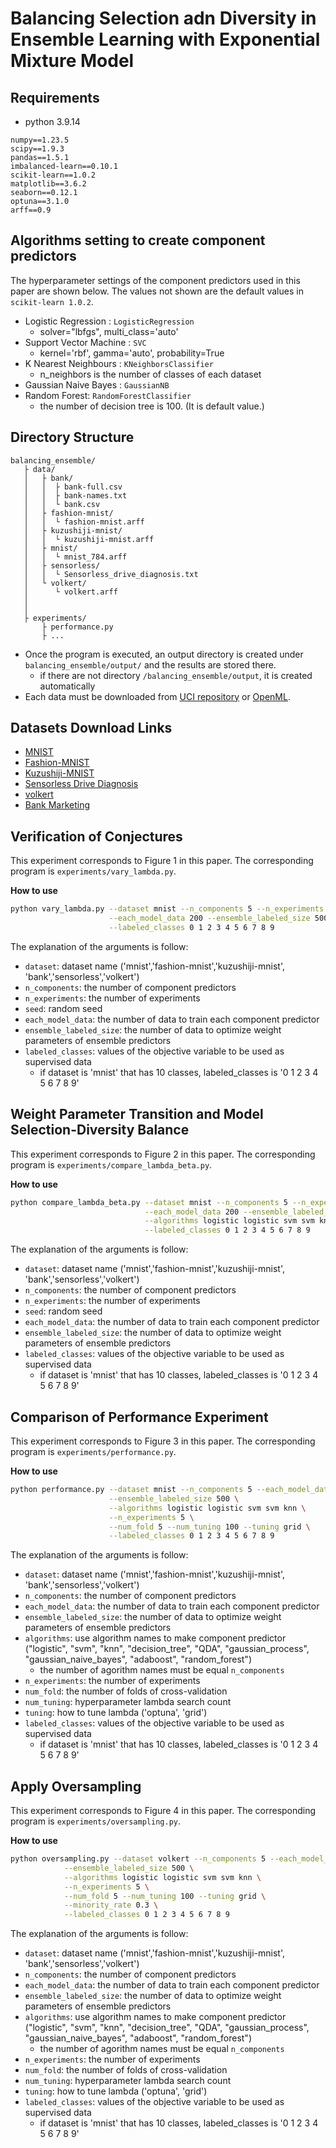 # Balancing Selection adn Diversity in Ensemble Learning with Exponential Mixture Model

## Requirements

* python 3.9.14

```
numpy==1.23.5
scipy==1.9.3
pandas==1.5.1
imbalanced-learn==0.10.1
scikit-learn==1.0.2
matplotlib==3.6.2
seaborn==0.12.1
optuna==3.1.0
arff==0.9
```

## Algorithms setting to create component predictors
The hyperparameter settings of the component predictors used in this paper are shown below.
The values not shown are the default values in `scikit-learn 1.0.2`.

* Logistic Regression : `LogisticRegression`
  * solver="lbfgs", multi_class='auto'
* Support Vector Machine : `SVC`
  * kernel='rbf', gamma='auto', probability=True
* K Nearest Neighbours : `KNeighborsClassifier`
  * n_neighbors is the number of classes of each dataset
* Gaussian Naive Bayes : `GaussianNB` 
* Random Forest: `RandomForestClassifier`
  * the number of decision tree is 100. (It is default value.)


## Directory Structure

```
balancing_ensemble/
   ├ data/
   │   ├ bank/
   │   │  ├ bank-full.csv
   │   │  ├ bank-names.txt
   │   │  └ bank.csv
   │   ├ fashion-mnist/
   │   │  └ fashion-mnist.arff
   │   ├ kuzushiji-mnist/
   │   │  └ kuzushiji-mnist.arff
   │   ├ mnist/
   │   │  └ mnist_784.arff
   │   ├ sensorless/
   │   │  └ Sensorless_drive_diagnosis.txt
   │   └ volkert/
   │      └ volkert.arff
   │
   │
   ├ experiments/
       ├ performance.py
       ├ ...
```

* Once the program is executed, an output directory is created under `balancing_ensemble/output/` and the results are stored there.
  * if there are not directory `/balancing_ensemble/output`, it is created automatically
* Each data must be downloaded from [UCI repository](https://archive.ics.uci.edu/ml/index.php) or [OpenML](https://www.openml.org/).

## Datasets Download Links
* [MNIST](https://www.openml.org/search?type=data&status=active&id=554)
* [Fashion-MNIST](https://www.openml.org/search?type=data&status=active&id=40996)
* [Kuzushiji-MNIST](https://www.openml.org/search?type=data&status=active&id=41982)
* [Sensorless Drive Diagnosis](https://archive.ics.uci.edu/ml/datasets/dataset+for+sensorless+drive+diagnosis)
* [volkert](https://www.openml.org/search?type=data&status=active&id=41166&sort=runs)
* [Bank Marketing](https://archive.ics.uci.edu/ml/datasets/Bank+Marketing)


## Verification of Conjectures

This experiment corresponds to Figure 1 in this paper.
The corresponding program is `experiments/vary_lambda.py`.

**How to use**
```bash
python vary_lambda.py --dataset mnist --n_components 5 --n_experiments 5 --seed 42 \
                      --each_model_data 200 --ensemble_labeled_size 500 \
                      --labeled_classes 0 1 2 3 4 5 6 7 8 9
```

The explanation of the arguments is follow:
* `dataset`: dataset name  ('mnist','fashion-mnist','kuzushiji-mnist', 'bank','sensorless','volkert')
* `n_components`: the number of component predictors
* `n_experiments`: the number of experiments
* `seed`: random seed
* `each_model_data`: the number of data to train each component predictor
* `ensemble_labeled_size`: the number of data to optimize weight parameters of ensemble predictors
* `labeled_classes`: values of the objective variable to be used as supervised data
  * if dataset is 'mnist' that has 10 classes, labeled_classes is '0 1 2 3 4 5 6 7 8 9' 

## Weight Parameter Transition and Model Selection-Diversity Balance

This experiment corresponds to Figure 2 in this paper.
The corresponding program is `experiments/compare_lambda_beta.py`.

**How to use**
```bash
python compare_lambda_beta.py --dataset mnist --n_components 5 --n_experiments 1 --seed 42 \
                              --each_model_data 200 --ensemble_labeled_size 500 \
                              --algorithms logistic logistic svm svm knn \
                              --labeled_classes 0 1 2 3 4 5 6 7 8 9
```

The explanation of the arguments is follow:
* `dataset`: dataset name  ('mnist','fashion-mnist','kuzushiji-mnist', 'bank','sensorless','volkert')
* `n_components`: the number of component predictors
* `n_experiments`: the number of experiments
* `seed`: random seed
* `each_model_data`: the number of data to train each component predictor
* `ensemble_labeled_size`: the number of data to optimize weight parameters of ensemble predictors
* `labeled_classes`: values of the objective variable to be used as supervised data
  * if dataset is 'mnist' that has 10 classes, labeled_classes is '0 1 2 3 4 5 6 7 8 9' 


## Comparison of Performance Experiment

This experiment corresponds to Figure 3 in this paper.
The corresponding program is `experiments/performance.py`.

**How to use**
```bash
python performance.py --dataset mnist --n_components 5 --each_model_data 200 \
                      --ensemble_labeled_size 500 \
                      --algorithms logistic logistic svm svm knn \
                      --n_experiments 5 \
                      --num_fold 5 --num_tuning 100 --tuning grid \
                      --labeled_classes 0 1 2 3 4 5 6 7 8 9                   
```

The explanation of the arguments is follow:
* `dataset`: dataset name  ('mnist','fashion-mnist','kuzushiji-mnist', 'bank','sensorless','volkert')
* `n_components`: the number of component predictors
* `each_model_data`: the number of data to train each component predictor
* `ensemble_labeled_size`: the number of data to optimize weight parameters of ensemble predictors
* `algorithms`: use algorithm names to make component predictor ("logistic", "svm", "knn", "decision_tree", "QDA", "gaussian_process", "gaussian_naive_bayes", "adaboost", "random_forest")
  * the number of agorithm names must be equal `n_components`
* `n_experiments`: the number of experiments
* `num_fold`: the number of folds of cross-validation
* `num_tuning`: hyperparameter lambda search count
* `tuning`: how to tune lambda ('optuna', 'grid')
* `labeled_classes`: values of the objective variable to be used as supervised data
  * if dataset is 'mnist' that has 10 classes, labeled_classes is '0 1 2 3 4 5 6 7 8 9' 


## Apply Oversampling

This experiment corresponds to Figure 4 in this paper.
The corresponding program is `experiments/oversampling.py`.

**How to use**
```bash
python oversampling.py --dataset volkert --n_components 5 --each_model_data 200 \
			--ensemble_labeled_size 500 \
			--algorithms logistic logistic svm svm knn \
			--n_experiments 5 \
			--num_fold 5 --num_tuning 100 --tuning grid \
			--minority_rate 0.3 \
			--labeled_classes 0 1 2 3 4 5 6 7 8 9                
```

The explanation of the arguments is follow:
* `dataset`: dataset name  ('mnist','fashion-mnist','kuzushiji-mnist', 'bank','sensorless','volkert')
* `n_components`: the number of component predictors
* `each_model_data`: the number of data to train each component predictor
* `ensemble_labeled_size`: the number of data to optimize weight parameters of ensemble predictors
* `algorithms`: use algorithm names to make component predictor ("logistic", "svm", "knn", "decision_tree", "QDA", "gaussian_process", "gaussian_naive_bayes", "adaboost", "random_forest")
  * the number of agorithm names must be equal `n_components`
* `n_experiments`: the number of experiments
* `num_fold`: the number of folds of cross-validation
* `num_tuning`: hyperparameter lambda search count
* `tuning`: how to tune lambda ('optuna', 'grid')
* `labeled_classes`: values of the objective variable to be used as supervised data
  * if dataset is 'mnist' that has 10 classes, labeled_classes is '0 1 2 3 4 5 6 7 8 9' 
